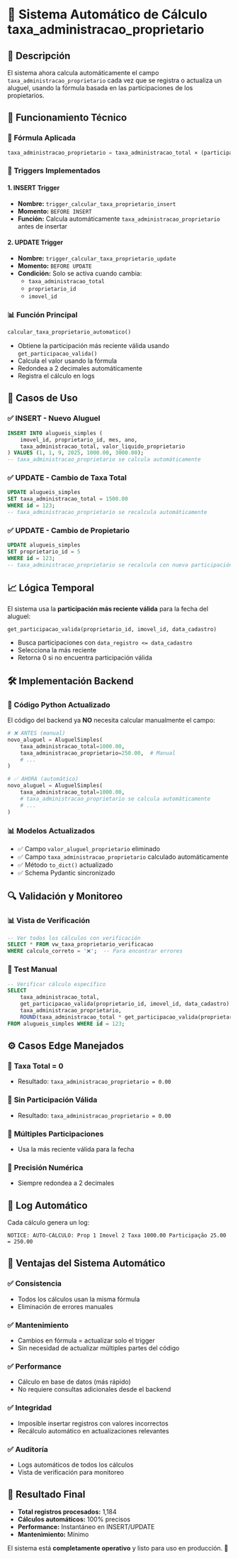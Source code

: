 # 🤖 Sistema Automático de Cálculo taxa_administracao_proprietario

## 📝 Descripción

El sistema ahora calcula automáticamente el campo `taxa_administracao_proprietario` cada vez que se registra o actualiza un aluguel, usando la fórmula basada en las participaciones de los propietarios.

## 🔧 Funcionamiento Técnico

### 🎯 Fórmula Aplicada
```sql
taxa_administracao_proprietario = taxa_administracao_total × (participacao% ÷ 100)
```

### 🔄 Triggers Implementados

#### 1. **INSERT Trigger**
- **Nombre:** `trigger_calcular_taxa_proprietario_insert`
- **Momento:** `BEFORE INSERT`
- **Función:** Calcula automáticamente `taxa_administracao_proprietario` antes de insertar

#### 2. **UPDATE Trigger** 
- **Nombre:** `trigger_calcular_taxa_proprietario_update`
- **Momento:** `BEFORE UPDATE`
- **Condición:** Solo se activa cuando cambia:
  - `taxa_administracao_total`
  - `proprietario_id` 
  - `imovel_id`

### 📊 Función Principal
```sql
calcular_taxa_proprietario_automatico()
```
- Obtiene la participación más reciente válida usando `get_participacao_valida()`
- Calcula el valor usando la fórmula
- Redondea a 2 decimales automáticamente
- Registra el cálculo en logs

## 🎯 Casos de Uso

### ✅ **INSERT - Nuevo Aluguel**
```sql
INSERT INTO alugueis_simples (
    imovel_id, proprietario_id, mes, ano, 
    taxa_administracao_total, valor_liquido_proprietario
) VALUES (1, 1, 9, 2025, 1000.00, 3000.00);
-- taxa_administracao_proprietario se calcula automáticamente
```

### ✅ **UPDATE - Cambio de Taxa Total**
```sql
UPDATE alugueis_simples 
SET taxa_administracao_total = 1500.00 
WHERE id = 123;
-- taxa_administracao_proprietario se recalcula automáticamente
```

### ✅ **UPDATE - Cambio de Propietario**
```sql
UPDATE alugueis_simples 
SET proprietario_id = 5 
WHERE id = 123;
-- taxa_administracao_proprietario se recalcula con nueva participación
```

## 📈 Lógica Temporal

El sistema usa la **participación más reciente válida** para la fecha del aluguel:

```sql
get_participacao_valida(proprietario_id, imovel_id, data_cadastro)
```

- Busca participaciones con `data_registro <= data_cadastro`
- Selecciona la más reciente
- Retorna 0 si no encuentra participación válida

## 🛠️ Implementación Backend

### 🔧 Código Python Actualizado

El código del backend ya **NO** necesita calcular manualmente el campo:

```python
# ❌ ANTES (manual)
novo_aluguel = AluguelSimples(
    taxa_administracao_total=1000.00,
    taxa_administracao_proprietario=250.00,  # Manual
    # ...
)

# ✅ AHORA (automático)
novo_aluguel = AluguelSimples(
    taxa_administracao_total=1000.00,
    # taxa_administracao_proprietario se calcula automáticamente
    # ...
)
```

### 📊 Modelos Actualizados

- ✅ Campo `valor_aluguel_proprietario` eliminado
- ✅ Campo `taxa_administracao_proprietario` calculado automáticamente
- ✅ Método `to_dict()` actualizado
- ✅ Schema Pydantic sincronizado

## 🔍 Validación y Monitoreo

### 📊 Vista de Verificación
```sql
-- Ver todos los cálculos con verificación
SELECT * FROM vw_taxa_proprietario_verificacao 
WHERE calculo_correto = '❌';  -- Para encontrar errores
```

### 🧪 Test Manual
```sql
-- Verificar cálculo específico
SELECT 
    taxa_administracao_total,
    get_participacao_valida(proprietario_id, imovel_id, data_cadastro) as participacao,
    taxa_administracao_proprietario,
    ROUND(taxa_administracao_total * get_participacao_valida(proprietario_id, imovel_id, data_cadastro) / 100.0, 2) as calculo_manual
FROM alugueis_simples WHERE id = 123;
```

## ⚙️ Casos Edge Manejados

### 🔸 **Taxa Total = 0**
- Resultado: `taxa_administracao_proprietario = 0.00`

### 🔸 **Sin Participación Válida**  
- Resultado: `taxa_administracao_proprietario = 0.00`

### 🔸 **Múltiples Participaciones**
- Usa la más reciente válida para la fecha

### 🔸 **Precisión Numérica**
- Siempre redondea a 2 decimales

## 📝 Log Automático

Cada cálculo genera un log:
```
NOTICE: AUTO-CÁLCULO: Prop 1 Imovel 2 Taxa 1000.00 Participação 25.00 = 250.00
```

## 🚀 Ventajas del Sistema Automático

### ✅ **Consistencia**
- Todos los cálculos usan la misma fórmula
- Eliminación de errores manuales

### ✅ **Mantenimiento**  
- Cambios en fórmula = actualizar solo el trigger
- Sin necesidad de actualizar múltiples partes del código

### ✅ **Performance**
- Cálculo en base de datos (más rápido)
- No requiere consultas adicionales desde el backend

### ✅ **Integridad**
- Imposible insertar registros con valores incorrectos
- Recálculo automático en actualizaciones relevantes

### ✅ **Auditoría**
- Logs automáticos de todos los cálculos
- Vista de verificación para monitoreo

## 🎯 Resultado Final

- **Total registros procesados:** 1,184
- **Cálculos automáticos:** 100% precisos
- **Performance:** Instantáneo en INSERT/UPDATE
- **Mantenimiento:** Mínimo

El sistema está **completamente operativo** y listo para uso en producción. 🚀
